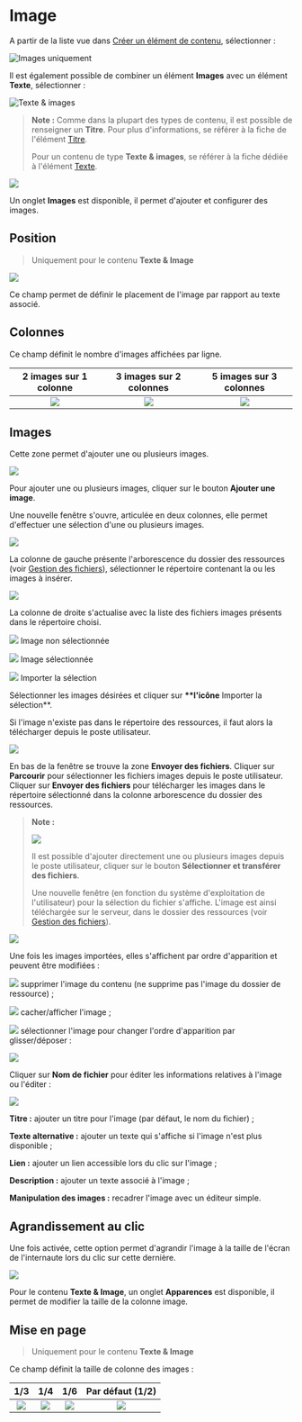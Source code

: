 # Image

A partir de la liste vue dans [Créer un élément de contenu](../creer-un-element-de-contenu.md), sélectionner :

![Images uniquement](../../.gitbook/assets/image%20%2816%29.png)

Il est également possible de combiner un élément **Images** avec un élément **Texte**, sélectionner :

![Texte &amp; images](../../.gitbook/assets/image%20%2818%29.png)

> **Note :** Comme dans la plupart des types de contenu, il est possible de renseigner un **Titre**. Pour plus d'informations, se référer à la fiche de l'élément [Titre](titre.md).
>
> Pour un contenu de type **Texte & images**, se référer à la fiche dédiée à l'élément [Texte](texte.md).

![](../../.gitbook/assets/add_content_images_ong.png)

Un onglet **Images** est disponible, il permet d'ajouter et configurer des images.

## Position

> Uniquement pour le contenu **Texte & Image**

![](../../.gitbook/assets/add_content_img_pos%20%281%29.png)

Ce champ permet de définir le placement de l'image par rapport au texte associé.

## **Colonnes**

Ce champ définit le nombre d'images affichées par ligne.

| 2 images sur 1 colonne | 3 images sur 2 colonnes | 5 images sur 3 colonnes |
| :---: | :---: | :---: |
| ![](../../.gitbook/assets/add_content_img_ex3%20%281%29.png) | ![](../../.gitbook/assets/add_content_img_ex1.png) | ![](../../.gitbook/assets/add_content_img_ex2-1.png) |

## **Images**

Cette zone permet d'ajouter une ou plusieurs images.

![](../../.gitbook/assets/add_content_btn_add1.png)

Pour ajouter une ou plusieurs images, cliquer sur le bouton **Ajouter une image**.

Une nouvelle fenêtre s'ouvre, articulée en deux colonnes, elle permet d'effectuer une sélection d'une ou plusieurs images.

![](../../.gitbook/assets/add_content_file1-1.png)

La colonne de gauche présente l'arborescence du dossier des ressources \(voir [Gestion des fichiers](https://www.gitbook.com/book/agrosup-dijon-eduter/guide-utilisation-typo3/edit#)\), sélectionner le répertoire contenant la ou les images à insérer.

![](../../.gitbook/assets/add_content_file2.png)

La colonne de droite s'actualise avec la liste des fichiers images présents dans le répertoire choisi.

![](../../.gitbook/assets/btn_selection_off.png) Image non sélectionnée

![](../../.gitbook/assets/btn_selection_on.png) Image sélectionnée

![](../../.gitbook/assets/btn_import.png) Importer la sélection

Sélectionner les images désirées et cliquer sur **\*\*l'icône** Importer la sélection\*\*.

Si l'image n'existe pas dans le répertoire des ressources, il faut alors la télécharger depuis le poste utilisateur.

![](../../.gitbook/assets/file_upload.png)

En bas de la fenêtre se trouve la zone **Envoyer des fichiers**. Cliquer sur **Parcourir** pour sélectionner les fichiers images depuis le poste utilisateur. Cliquer sur **Envoyer des fichiers** pour télécharger les images dans le répertoire sélectionné dans la colonne arborescence du dossier des ressources.

> **Note :**
>
> ![](../../.gitbook/assets/btn_import_img.png)
>
> Il est possible d'ajouter directement une ou plusieurs images depuis le poste utilisateur, cliquer sur le bouton **Sélectionner et transférer des fichiers**.
>
> Une nouvelle fenêtre \(en fonction du système d'exploitation de l'utilisateur\) pour la sélection du fichier s'affiche. L'image est ainsi téléchargée sur le serveur, dans le dossier des ressources \(voir [Gestion des fichiers](https://www.gitbook.com/book/agrosup-dijon-eduter/guide-utilisation-typo3/edit#)\).

![](../../.gitbook/assets/add_content_img_list.png)

Une fois les images importées, elles s'affichent par ordre d'apparition et peuvent être modifiées :

![](../../.gitbook/assets/rm_btn-1.png) supprimer l'image du contenu \(ne supprime pas l'image du dossier de ressource\) ;

![](../../.gitbook/assets/hide_btn%20%281%29.png) cacher/afficher l'image ;

![](../../.gitbook/assets/btn_select.png) sélectionner l'image pour changer l'ordre d'apparition par glisser/déposer :

![](../../.gitbook/assets/add_content_img_order.png)

Cliquer sur **Nom de fichier** pour éditer les informations relatives à l'image ou l'éditer :

![](../../.gitbook/assets/add_content_img_edit.png)

**Titre :** ajouter un titre pour l'image \(par défaut, le nom du fichier\) ;

**Texte alternative :** ajouter un texte qui s'affiche si l'image n'est plus disponible ;

**Lien :** ajouter un lien accessible lors du clic sur l'image ;

**Description :** ajouter un texte associé à l'image ;

**Manipulation des images :** recadrer l'image avec un éditeur simple.

## Agrandissement au clic

Une fois activée, cette option permet d'agrandir l'image à la taille de l'écran de l'internaute lors du clic sur cette dernière.

![](../../.gitbook/assets/add_content_image_texte_apparence.png)

Pour le contenu **Texte & Image**, un onglet **Apparences** est disponible, il permet de modifier la taille de la colonne image.

## Mise en page

> Uniquement pour le contenu **Texte & Image**

Ce champ définit la taille de colonne des images :

| 1/3 | 1/4 | 1/6 | Par défaut \(1/2\) |
| :---: | :---: | :---: | :---: |
| ![](../../.gitbook/assets/add_image_texte_col33.png) | ![](../../.gitbook/assets/add_image_texte_col25.png) | ![](../../.gitbook/assets/add_image_texte_col20.png) | ![](../../.gitbook/assets/add_image_texte_col50.png) |

